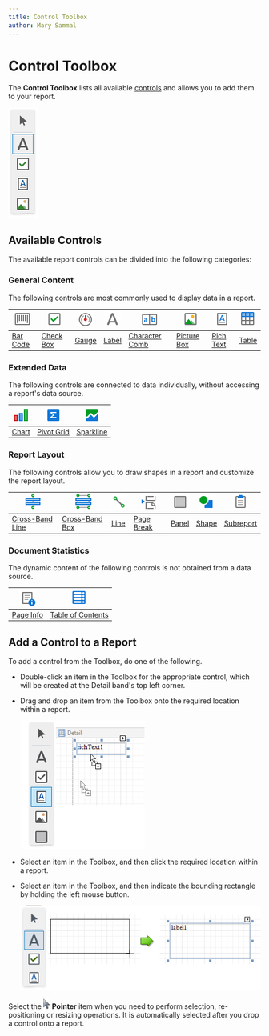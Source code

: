 ```yaml
---
title: Control Toolbox
author: Mary Sammal
---
```

# Control Toolbox
The **Control Toolbox** lists all available [controls](../use-report-elements.md) and allows you to add them to your report.

![RD_Toolbox](../../../../images/eurd-win-toolbox.png)

## Available Controls

The available report controls can be divided into the following categories:



### <a name="generalcontent"></a>General Content
The following controls are most commonly used to display data in a report.



| ![web-designer-toolbox-barcode](../../../../images/eurd-win-barcode.png) | ![web-designer-toolbox-checkbox](../../../../images/eurd-win-checkbox.png) | ![web-designer-toolbox-gauge](../../../../images/eurd-win-gauge.png) | ![web-designer-toolbox-label](../../../../images/eurd-win-label.png) | ![web-designer-toolbox-label](../../../../images/eurd-win-charactercomb.png) | ![web-designer-toolbox-picture-box](../../../../images/eurd-win-picturebox.png) | ![web-designer-toolbox-rich-text](../../../../images/eurd-win-richtext.png) | ![web-designer-toolbox-table](../../../../images/eurd-win-table.png) |
| ------------------------------------------------------------- | ------------------------------------------------------------------ | -------------------------------------------------------------------- | -------------------------------------------------------------------- |  -------------------------------------------------------------------- | -------------------------------------------------------------------- | -------------------------------------------------------------------- | -------------------------------------------------------------------- |
[Bar Code](../use-report-elements\use-bar-codes.md) | [Check Box](..\use-report-elements\use-basic-report-controls\check-box.md) | [Gauge](..\use-report-elements\use-gauges-and-sparklines\add-gauges-to-a-report.md) | [Label](..\use-report-elements\use-basic-report-controls\label.md) | [Character Comb](..\use-report-elements\use-basic-report-controls\character-comb.md) | [Picture Box](..\use-report-elements\use-basic-report-controls\picture-box.md) | [Rich Text](..\use-report-elements\use-basic-report-controls\rich-text.md) | [Table](..\use-report-elements\use-tables.md) |


### <a name="extendeddata"></a>Extended Data
The following controls are connected to data individually, without accessing a report's data source.



| ![web-designer-toolbox-chart](../../../../images/eurd-win-chart.png) | ![web-designer-toolbox-pivotgrid](../../../../images/eurd-win-pivotgrid.png) | ![web-designer-toolbox-sparkline](../../../../images/eurd-win-sparkline.png) |
| ------------------------------------------------------------- | ------------------------------------------------------------------ | -------------------------------------------------------------------- |
| [Chart](..\use-report-elements\use-charts-and-pivot-grids.md) | [Pivot Grid](..\use-report-elements\use-charts-and-pivot-grids.md) | [Sparkline](..\use-report-elements\use-gauges-and-sparklines\add-sparklines-to-a-report.md) |




### <a name="reportlayout"></a>Report Layout
The following controls allow you to draw shapes in a report and customize the report layout.

| ![web-designer-toolbox-cross-band-line](../../../../images/eurd-win-crossbandline.png) | ![web-designer-toolbox-cross-band-box](../../../../images/eurd-win-crossbandbox.png) | ![web-designer-toolbox-line](../../../../images/eurd-win-line.png) | ![web-designer-toolbox-page-break](../../../../images/eurd-win-PageBreak.png) | ![web-designer-toolbox-panel](../../../../images/eurd-win-panel.png) | ![web-designer-toolbox-shape](../../../../images/eurd-win-shape.png) | ![web-designer-toolbox-subreport](../../../../images/eurd-win-subreport.png) | 
| ------------------------------------------------------------- | ------------------------------------------------------------- | ------------------------------------------------------------- | ------------------------------------------------------------- | ------------------------------------------------------------- | ------------------------------------------------------------- | ------------------------------------------------------------- |
[Cross-Band Line](..\use-report-elements\draw-lines-and-shapes\draw-cross-band-lines-and-boxes.md) | [Cross-Band Box](..\use-report-elements\draw-lines-and-shapes\draw-cross-band-lines-and-boxes.md) | [Line](..\use-report-elements\draw-lines-and-shapes\draw-lines.md) |[Page Break](..\use-report-elements\use-basic-report-controls\page-break.md) | [Panel](..\use-report-elements\use-basic-report-controls\panel.md) | [Shape](..\use-report-elements\draw-lines-and-shapes\draw-shapes.md) | [Subreport](..\use-report-elements\use-basic-report-controls\subreport.md) |

### <a name="documentstatistics"></a>Document Statistics
The dynamic content of the following controls is not obtained from a data source.

![web-designer-toolbox-page-info](../../../../images/eurd-win-pageinfo.png) | ![WebReportDesigner_Toolbox_TableOfContent](../../../../images/eurd-win-tableofcontents.png) |
| -------------------------------------------------------------------- | -------------------------------------------------------------------- |
| [Page Info](..\use-report-elements\use-basic-report-controls\page-info.md) | [Table of Contents](..\use-report-elements\use-basic-report-controls\table-of-contents.md) |



## Add a Control to a Report

To add a control from the Toolbox, do one of the following.
* Double-click an item in the Toolbox for the appropriate control, which will be created at the Detail band's top left corner.

* Drag and drop an item from the Toolbox onto the required location within a report.
	
	![eurd-win-drag-control-from-toolbox](../../../../images/eurd-win-drag-control-from-toolbox.png)
* Select an item in the Toolbox, and then click the required location within a report.
* Select an item in the Toolbox, and then indicate the bounding rectangle by holding the left mouse button.
	
	![eurd-win-add-control-from-toobox](../../../../images/eurd-win-add-control-from-toobox.png)

Select the ![eurd-win-toolbox-arrow](../../../../images/eurd-win-toolbox-arrow.png) **Pointer** item when you need to perform selection, re-positioning or resizing operations. It is automatically selected after you drop a control onto a report.

